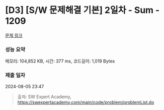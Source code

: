 # [D3] [S/W 문제해결 기본] 2일차 - Sum - 1209 

[문제 링크](https://swexpertacademy.com/main/code/problem/problemDetail.do?contestProbId=AV13_BWKACUCFAYh) 

### 성능 요약

메모리: 104,852 KB, 시간: 377 ms, 코드길이: 1,019 Bytes

### 제출 일자

2024-08-05 23:47



> 출처: SW Expert Academy, https://swexpertacademy.com/main/code/problem/problemList.do